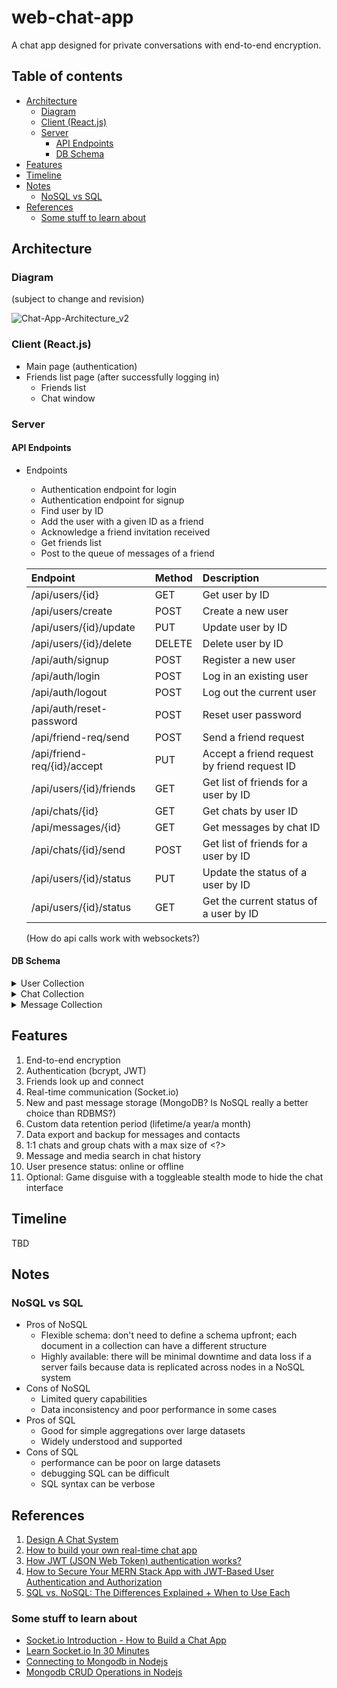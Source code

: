 # web-chat-app
A chat app designed for private conversations with end-to-end encryption.

## Table of contents
  - [Architecture](#architecture)
    - [Diagram](#diagram)
    - [Client (React.js)](#client-reactjs)
    - [Server](#server)
      - [API Endpoints](#api-endpoints)
      - [DB Schema](#db-schema)
  - [Features](#features)
  - [Timeline](#timeline)
  - [Notes](#notes)
    - [NoSQL vs SQL](#nosql-vs-sql)
  - [References](#references)
    - [Some stuff to learn about](#some-stuff-to-learn-about)


## Architecture
### Diagram
(subject to change and revision)

![Chat-App-Architecture_v2](https://github.com/yzhu112/web-chat-app/assets/76628827/1632e8c7-1c18-4176-9383-1baf8a23501b)

### Client (React.js)
* Main page (authentication)
* Friends list page (after successfully logging in)
    - Friends list
    - Chat window

### Server
#### API Endpoints

* Endpoints
  - Authentication endpoint for login
  - Authentication endpoint for signup
  - Find user by ID
  - Add the user with a given ID as a friend
  - Acknowledge a friend invitation received
  - Get friends list
  - Post to the queue of messages of a friend

  | Endpoint                    | Method | Description                                  |
  | :-------------------------- | :----- | :------------------------------------------- |
  | /api/users/{id}             | GET    | Get user by ID                               |
  | /api/users/create           | POST   | Create a new user                            |
  | /api/users/{id}/update      | PUT    | Update user by ID                            |
  | /api/users/{id}/delete      | DELETE | Delete user by ID                            |
  | /api/auth/signup            | POST   | Register a new user                          |
  | /api/auth/login             | POST   | Log in an existing user                      |
  | /api/auth/logout            | POST   | Log out the current user                     |
  | /api/auth/reset-password    | POST   | Reset user password                          |
  | /api/friend-req/send        | POST   | Send a friend request                        |
  | /api/friend-req/{id}/accept | PUT    | Accept a friend request by friend request ID |
  | /api/users/{id}/friends     | GET    | Get list of friends for a user by ID         |
  | /api/chats/{id}             | GET    | Get chats by user ID                         |
  | /api/messages/{id}          | GET    | Get messages by chat ID                      |
  | /api/chats/{id}/send        | POST   | Get list of friends for a user by ID         |
  | /api/users/{id}/status      | PUT    | Update the status of a user by ID            |
  | /api/users/{id}/status      | GET    | Get the current status of a user by ID       |

  (How do api calls work with websockets?)

#### DB Schema
<details>
<summary>User Collection</summary>

| Field              | Type         | Notes                                   |
| :----------------- | :----------- | :-------------------------------------- |
| _id                | ObjectId     | (primary key)                           |
| username           | String       | user's username                         |
| email              | String       | user's email                            |
| password           | String       | user's password stored as a hash        |
| registration_date  | Date/ISODate | user's registration date as a timestamp |

</details>

<details>
<summary>Chat Collection</summary>

| Field              | Type              | Notes                                    |
| :----------------- | :---------------- | :--------------------------------------- |
| _id                | ObjectId          | (primary key)                            |
| chat_name          | String            | name of group chat or null for 1:1 chats |
| created_by_user_id | ObjectId          | an _id from the User collection          |
| created_at         | Date/ISODate      | chat creation timestamp                  |
| members            | Array of ObjectId | array of _id s from the User collection  |

</details>

<details>
<summary>Message Collection</summary>

| Field              | Type         | Notes                                    |
| :----------------- | :----------- | :--------------------------------------- |
| _id                | ObjectId     | (primary key)                            |
| chat_id            | ObjectId     | an _id from the Chat collection          |
| sender_id          | ObjectId     | an _id from the User collection          |
| receiver_id        | ObjectId     | an _id from the User collection          |
| msg_content        | String       | content of the msg (utf-8)               |  
| timestamp          | Date/ISODate | message timestamp                        |

</details>


## Features
1. End-to-end encryption
2. Authentication (bcrypt, JWT)
3. Friends look up and connect
4. Real-time communication (Socket.io)
5. New and past message storage (MongoDB? Is NoSQL really a better choice than RDBMS?)
6. Custom data retention period (lifetime/a year/a month)
7. Data export and backup for messages and contacts
8. 1:1 chats and group chats with a max size of <?>
9. Message and media search in chat history
10. User presence status: online or offline 
11. Optional: Game disguise with a toggleable stealth mode to hide the chat interface

## Timeline
TBD

## Notes
### NoSQL vs SQL
* Pros of NoSQL
    * Flexible schema: don't need to define a schema upfront; each document in a collection can have a different structure
    * Highly available: there will be minimal downtime and data loss if a server fails because data is replicated across nodes in a NoSQL system 
* Cons of NoSQL
    * Limited query capabilities
    * Data inconsistency and poor performance in some cases
* Pros of SQL
    * Good for simple aggregations over large datasets
    * Widely understood and supported
* Cons of SQL
    * performance can be poor on large datasets
    * debugging SQL can be difficult
    * SQL syntax can be verbose

## References
1. [Design A Chat System](https://bytebytego.com/courses/system-design-interview/design-a-chat-system)
2. [How to build your own real-time chat app](https://www.freecodecamp.org/news/building-a-chat-application-with-mean-stack-637254d1136d/)
3. [How JWT (JSON Web Token) authentication works?](https://dev.to/kcdchennai/how-jwt-json-web-token-authentication-works-21e7)
4. [How to Secure Your MERN Stack App with JWT-Based User Authentication and Authorization](https://www.freecodecamp.org/news/how-to-secure-your-mern-stack-application/)
5. [SQL vs. NoSQL: The Differences Explained + When to Use Each](https://www.coursera.org/articles/nosql-vs-sql)

### Some stuff to learn about
* [Socket.io Introduction - How to Build a Chat App](https://www.youtube.com/watch?v=SGQM7PU9hzI)
* [Learn Socket.io In 30 Minutes](https://www.youtube.com/watch?v=ZKEqqIO7n-k)
* [Connecting to Mongodb in Nodejs](https://learn.mongodb.com/learn/course/connecting-to-mongodb-in-nodejs)
* [Mongodb CRUD Operations in Nodejs](https://learn.mongodb.com/learn/course/mongodb-crud-operations-in-nodejs)
